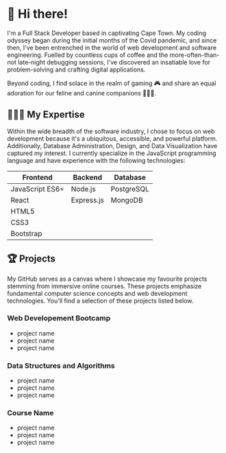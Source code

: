 # 👋 Hi there!

I'm a Full Stack Developer based in captivating Cape Town. My coding odyssey began during the initial months of the Covid pandemic, and since then, I've been entrenched in the world of web development and software engineering. Fuelled by countless cups of coffee and the more-often-than-not late-night debugging sessions, I've discovered an insatiable love for problem-solving and crafting digital applications.

Beyond coding, I find solace in the realm of gaming 🎮 and share an equal adoration for our feline and canine companions 🐶🩵😺. 

## 👩🏼‍💻 My Expertise
Within the wide breadth of the software industry, I chose to focus on web development because it's a ubiquitous, accessible, and powerful platform. Additionally, Database Administration, Design, and Data Visualization have captured my interest. I currently specialize in the JavaScript programming language and have experience with the following technologies:

| Frontend        | Backend    | Database   |
| --------------- | ---------- | ---------- |
| JavaScript ES6+ | Node.js    | PostgreSQL |
| React           | Express.js | MongoDB    |
| HTML5           |            |            |
| CSS3            |            |            |
| Bootstrap       |            |

## 🏆 Projects
My GitHub serves as a canvas where I showcase my favourite projects stemming from immersive online courses. These projects emphasize fundamental computer science concepts and web development technologies. You'll find a selection of these projects listed below. 

### Web Developement Bootcamp
* project name
* project name
* project name

### Data Structures and Algorithms
* project name
* project name
* project name

### Course Name
* project name
* project name
* project name


